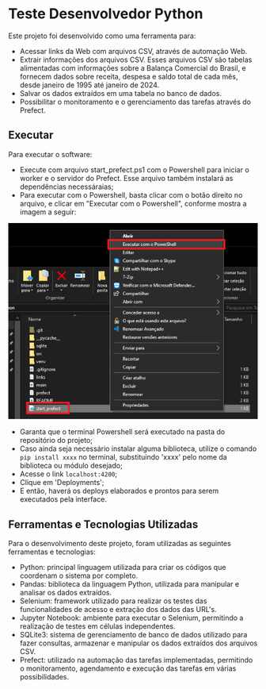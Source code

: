 # Teste Desenvolvedor Python

Este projeto foi desenvolvido como uma ferramenta para:

- Acessar links da Web com arquivos CSV, através de automação Web.
- Extrair informações dos arquivos CSV. Esses arquivos CSV são tabelas alimentadas com informações sobre a Balança Comercial do Brasil, e fornecem dados sobre receita, despesa e saldo total de cada mês, desde janeiro de 1995 até janeiro de 2024.
- Salvar os dados extraídos em uma tabela no banco de dados.
- Possibilitar o monitoramento e o gerenciamento das tarefas através do Prefect.

## Executar 

Para executar o software:

- Execute com arquivo start_prefect.ps1 com o Powershell para iniciar o worker e o servidor do Prefect. Esse arquivo também instalará as dependências necessáraias;
- Para executar com o Powershell, basta clicar com o botão direito no arquivo, e clicar em "Executar com o Powershell", conforme mostra a imagem a seguir:

![Alt text](image.png)

- Garanta que o terminal Powershell será executado na pasta do repositório do projeto;
- Caso ainda seja necessário instalar alguma biblioteca, utilize o comando `pip install xxxx` no terminal, substituindo 'xxxx' pelo nome da biblioteca ou módulo desejado;
- Acesse o link `localhost:4200`;
- Clique em 'Deployments';
- E então, haverá os deploys elaborados e prontos para serem executados pela interface.

## Ferramentas e Tecnologias Utilizadas

Para o desenvolvimento deste projeto, foram utilizadas as seguintes ferramentas e tecnologias:

- Python: principal linguagem utilizada para criar os códigos que coordenam o sistema por completo.
- Pandas: biblioteca da linguagem Python, utilizada para manipular e analisar os dados extraídos.
- Selenium: framework utilizado para realizar os testes das funcionalidades de acesso e extração dos dados das URL's.
- Jupyter Notebook: ambiente para executar o Selenium, permitindo a realização de testes em células independentes.
- SQLite3: sistema de gerenciamento de banco de dados utilizado para fazer consultas, armazenar e manipular os dados extraídos dos arquivos CSV.
- Prefect: utilizado na automação das tarefas implementadas, permitindo o monitoramento, agendamento e execução das tarefas em várias possibilidades.
